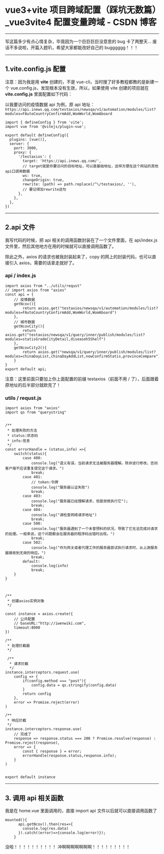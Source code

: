 # vue3+vite 项目跨域配置（踩坑无数篇）_vue3vite4 配置变量跨域 - CSDN 博客

---

写这篇多少有点心情复杂，毕竟因为一个巨巨巨巨没意思的 bug 卡了两整天…
 废话不多说啦，开篇入题叭，希望大家都能改好自己的 bugggggg！！！

---

## 1.vite.config.js 配置

注意：因为我是用 **vite** 创建的，不是 vue-cli，当时搜了好多教程都教的是新建一个 vue.config.js，发现根本没有生效，所以，如果使用 vite 创建的项目就在 **vite.config.js** 里面配置如下代码：

以我要访问的疫情数据 api 为例，原 api  地址：
`https://api.inews.qq.com/testaxios/newsqa/v1/automation/modules/list?modules=FAutoCountryConfirmAdd,WomWorld,WomAboard`

```
import { defineConfig } from 'vite';
import vue from '@vitejs/plugin-vue';

export default defineConfig({
  plugins: [vue()],
  server: {
    port: 3000,
    proxy: {
      '/testaxios': {
        target: 'https://api.inews.qq.com/',
        // target就是你要访问的目标地址，可以是基础地址，这样方便在这个网站的其他api口调用数据
        ws: true,
        changeOrigin: true,
        rewrite: (path) => path.replace(/^\/testaxios/, ''),
        // 要记得加rewrite这句
      },
    },
  },
})
```

---

## 2.api 文件

我写代码的时候，把 api 相关的调用函数封装在了一个文件里面，在 api/index.js 文件里，然后其他地方在用的时候就可以直接调用函数了。

除此之外，axios 的请求也被我封装起来了，copy 的网上的封装代码，也可以直接引入 axios，需要的话拿走就好了。

### api / index.js

```
import axios from "../utils/requst"     
// import axios from "axios"
const api = {
    // 疫情数据
    getNcov(){
        return axios.get("testaxios/newsqa/v1/automation/modules/list?modules=FAutoCountryConfirmAdd,WomWorld,WomAboard")
    },
    // 城市数据
    getNcovCity(){
        return axios.get("testaxios/newsqa/v1/query/inner/publish/modules/list?modules=statisGradeCityDetail,diseaseh5Shelf")
    },
    getNcovCity2(){
        return axios.get("newsqa/v1/query/inner/publish/modules/list?modules=chinaDayList,chinaDayAddList,nowConfirmStatis,provinceCompare")
    }
}
export default api;
```

注意：这里前面只要加上你上面配置的前缀 testaxios（前面不用 / 了），后面跟着原地址的后半部分就欧克了！

### utils / requst.js

```
import axios from "axios"
import qs from "querystring"


/**
 * 处理失败的方法
 * status:状态码
 * info:信息
 */
const errorHandle = (status,info) =>{
    switch(status){
        case 400:
            console.log("语义有误，当前请求无法被服务器理解。除非进行修改，否则客户端不应该重复提交这个请求。")
            break;
        case 401:
            // token:令牌
            console.log("服务器认证失败")
            break;
        case 403:
            console.log("服务器已经理解请求，但是拒绝执行它");
            break;
        case 404:
            console.log("请检查网络请求地址")
            break;
        case 500:
            console.log("服务器遇到了一个未曾预料的状况，导致了它无法完成对请求的处理。一般来说，这个问题都会在服务器的程序码出错时出现。")
            break;
        case 502:
            console.log("作为网关或者代理工作的服务器尝试执行请求时，从上游服务器接收到无效的响应。")
            break;
        default:
            console.log(info)
            break;
    }
}



/**
 * 创建axios实例对象
 */

const instance = axios.create({
    // 公共配置
    // baseURL:"http://iwenwiki.com",
    timeout:8000
})

/**
 * 处理拦截器
 */

 /**
  * 请求拦截
  */
instance.interceptors.request.use(
    config => {
        if(config.method === "post"){
            config.data = qs.stringify(config.data)
        }
        return config
    },
    error => Promise.reject(error)
)

/**
 * 响应拦截
 */
instance.interceptors.response.use(
    // 完成了
    response => response.status === 200 ? Promise.resolve(response) : Promise.reject(response),
    error => {
        const { response } = error;
        errorHandle(response.status,response.info);
    }
)


export default instance
```

---

## 3. 调用 api 相关函数

我是在 home.vue 里面调用的，直接 import api 文件以后就可以直接调用函数了

```
mounted(){
      api.getNcov().then(res=>{
        console.log(res.data)
      }).catch((error)=>{console.log(error)});
    }
```



没啦！！！！！！！！！！ 冲啊啊啊啊啊啊啊！！！！！！！！！